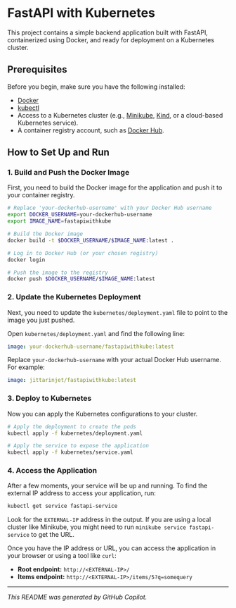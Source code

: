 # FastAPI with Kubernetes

This project contains a simple backend application built with FastAPI, containerized using Docker, and ready for deployment on a Kubernetes cluster.

## Prerequisites

Before you begin, make sure you have the following installed:
- [Docker](https://docs.docker.com/get-docker/)
- [kubectl](https://kubernetes.io/docs/tasks/tools/install-kubectl/)
- Access to a Kubernetes cluster (e.g., [Minikube](https://minikube.sigs.k8s.io/docs/start/), [Kind](https://kind.sigs.k8s.io/docs/user/quick-start/), or a cloud-based Kubernetes service).
- A container registry account, such as [Docker Hub](https://hub.docker.com/).

## How to Set Up and Run

### 1. Build and Push the Docker Image

First, you need to build the Docker image for the application and push it to your container registry.

```bash
# Replace 'your-dockerhub-username' with your Docker Hub username
export DOCKER_USERNAME=your-dockerhub-username
export IMAGE_NAME=fastapiwithkube

# Build the Docker image
docker build -t $DOCKER_USERNAME/$IMAGE_NAME:latest .

# Log in to Docker Hub (or your chosen registry)
docker login

# Push the image to the registry
docker push $DOCKER_USERNAME/$IMAGE_NAME:latest
```

### 2. Update the Kubernetes Deployment

Next, you need to update the `kubernetes/deployment.yaml` file to point to the image you just pushed.

Open `kubernetes/deployment.yaml` and find the following line:

```yaml
image: your-dockerhub-username/fastapiwithkube:latest
```

Replace `your-dockerhub-username` with your actual Docker Hub username. For example:

```yaml
image: jittarinjet/fastapiwithkube:latest
```

### 3. Deploy to Kubernetes

Now you can apply the Kubernetes configurations to your cluster.

```bash
# Apply the deployment to create the pods
kubectl apply -f kubernetes/deployment.yaml

# Apply the service to expose the application
kubectl apply -f kubernetes/service.yaml
```

### 4. Access the Application

After a few moments, your service will be up and running. To find the external IP address to access your application, run:

```bash
kubectl get service fastapi-service
```

Look for the `EXTERNAL-IP` address in the output. If you are using a local cluster like Minikube, you might need to run `minikube service fastapi-service` to get the URL.

Once you have the IP address or URL, you can access the application in your browser or using a tool like `curl`:

- **Root endpoint:** `http://<EXTERNAL-IP>/`
- **Items endpoint:** `http://<EXTERNAL-IP>/items/5?q=somequery`

---
*This README was generated by GitHub Copilot.*
